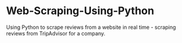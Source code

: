 # Web-Scraping-Using-Python

Using Python to scrape reviews from a website in real time - scraping reviews from TripAdvisor for a company.
